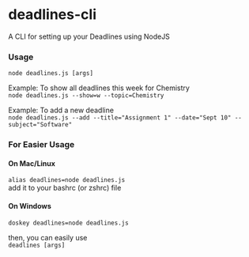 # deadlines-cli
A CLI for setting up your Deadlines using NodeJS

### Usage
`node deadlines.js [args]`

Example: To show all deadlines this week for Chemistry<br>
`node deadlines.js --show=w --topic=Chemistry`

Example: To add a new deadline<br>
`node deadlines.js --add --title="Assignment 1" --date="Sept 10" --subject="Software"`


### For Easier Usage
#### On Mac/Linux
`alias deadlines=node deadlines.js`<br>
add it to your bashrc (or zshrc) file

#### On Windows
`doskey deadlines=node deadlines.js`<br>

then, you can easily use<br>
`deadlines [args]`
